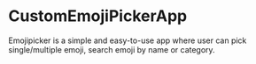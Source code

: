 # CustomEmojiPickerApp
Emojipicker is a simple and easy-to-use app where user can pick single/multiple emoji, search emoji by name or category.
